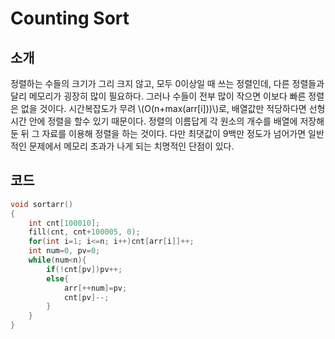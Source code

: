 # Counting Sort

## 소개

정렬하는 수들의 크기가 그리 크지 않고, 모두 0이상일 때 쓰는 정렬인데, 다른 정렬들과 달리 메모리가 굉장히 많이 필요하다. 그러나 수들이 전부 많이 작으면 이보다 빠른 정렬은 없을 것이다. 시간복잡도가 무려 \\(O(n+max(arr[i]))\\)로, 배열값만 적당하다면 선형시간 안에 정렬을 할수 있기 때문이다. 정렬의 이름답게 각 원소의 개수를 배열에 저장해 둔 뒤 그 자료를 이용해 정렬을 하는 것이다. 다만 최댓값이 9백만 정도가 넘어가면 일반적인 문제에서 메모리 초과가 나게 되는 치명적인 단점이 있다.

## 코드

```c++
void sortarr()
{
    int cnt[100010];
    fill(cnt, cnt+100005, 0);
    for(int i=1; i<=n; i++)cnt[arr[i]]++;
    int num=0, pv=0;
    while(num<n){
        if(!cnt[pv])pv++;
        else{
            arr[++num]=pv;
            cnt[pv]--;
        }
    }
}
```

